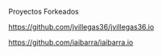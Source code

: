 Proyectos Forkeados

https://github.com/jvillegas36/jvillegas36.io

https://github.com/iaibarra/iaibarra.io
